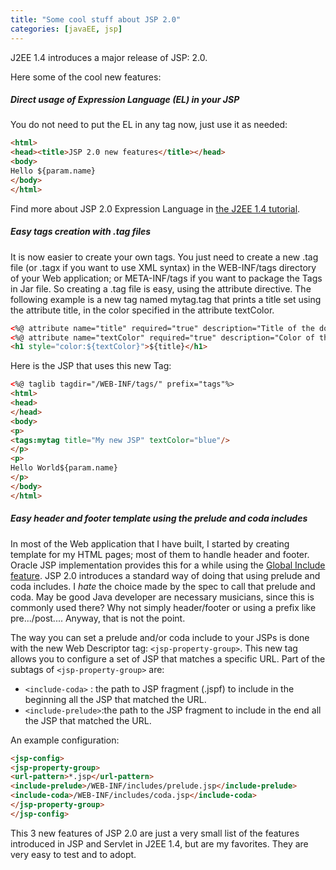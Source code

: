 ```yaml
---
title: "Some cool stuff about JSP 2.0"
categories: [javaEE, jsp]
---
```

J2EE 1.4 introduces a major release of JSP: 2.0.

Here some of the cool new features:

<!-- truncate -->

##### Direct usage of Expression Language (EL) in your JSP
You do not need to put the EL in any tag now, just use it as needed:

``` html
<html>
<head><title>JSP 2.0 new features</title></head>
<body>
Hello ${param.name}
</body>
</html>
```
Find more about JSP 2.0 Expression Language in [the J2EE 1.4 tutorial](http://java.sun.com/j2ee/1.4/docs/tutorial/doc/JSPIntro7.html).

##### Easy tags creation with .tag files
It is now easier to create your own tags.
You just need to create a new .tag file (or .tagx if you want to use XML syntax) in the WEB-INF/tags directory of your Web application; or META-INF/tags if you want to package the Tags in Jar file. So creating a .tag file is easy, using the attribute directive. The following example is a new tag named mytag.tag that prints a title set using the attribute title, in the color specified in the attribute textColor.

``` html
<%@ attribute name="title" required="true" description="Title of the document"%>
<%@ attribute name="textColor" required="true" description="Color of the Title"%>
<h1 style="color:${textColor}">${title}</h1>
```

Here is the JSP that uses this new Tag:

``` html
<%@ taglib tagdir="/WEB-INF/tags/" prefix="tags"%>
<html>
<head>
</head>
<body>
<p>
<tags:mytag title="My new JSP" textColor="blue"/>
</p>
<p>
Hello World${param.name}
</p>
</body>
</html>
```

##### Easy header and footer template using the prelude and coda includes

In most of the Web application that I have built, I started by creating template for my HTML pages; most of them to handle header and footer. Oracle JSP implementation provides this for a while using the [Global Include feature](http://download-west.oracle.com/docs/cd/B10464_01/web.904/b10320/trandepl.htm#1005780). JSP 2.0 introduces a standard way of doing that using prelude and coda includes. I *hate* the choice made by the spec to call that prelude and coda. May be good Java developer are necessary musicians, since this is commonly used there? Why not simply header/footer or using a prefix like pre.../post.... Anyway, that is not the point.

The way you can set a prelude and/or coda include to your JSPs is done with the new Web Descriptor tag: `<jsp-property-group>`. This new tag allows you to configure a set of JSP that matches a specific URL. Part of the subtags of `<jsp-property-group>` are:

* `<include-coda>` : the path to JSP fragment (.jspf) to include in the beginning all the JSP that matched the URL.
* `<include-prelude>`:the path to the JSP fragment to include in the end all the JSP that matched the URL.

An example configuration:

``` html
<jsp-config>
<jsp-property-group>
<url-pattern>*.jsp</url-pattern>
<include-prelude>/WEB-INF/includes/prelude.jsp</include-prelude>
<include-coda>/WEB-INF/includes/coda.jsp</include-coda>
</jsp-property-group>
</jsp-config>
```

This 3 new features of JSP 2.0 are just a very small list of the features introduced in JSP and Servlet in J2EE 1.4, but are my favorites. They are very easy to test and to adopt.
